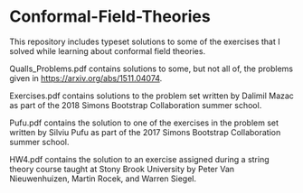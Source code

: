 # Conformal-Field-Theories

This repository includes typeset solutions to some of the exercises that I solved while learning about conformal field theories. 

Qualls_Problems.pdf contains solutions to some, but not all of, the problems given in https://arxiv.org/abs/1511.04074. 

Exercises.pdf contains solutions to the problem set written by Dalimil Mazac as part of the 2018 Simons Bootstrap Collaboration summer school.

Pufu.pdf contains the solution to one of the exercises in the problem set written by Silviu Pufu as part of the 2017 Simons Bootstrap Collaboration summer school.

HW4.pdf contains the solution to an exercise assigned during a string theory course taught at Stony Brook University by Peter Van Nieuwenhuizen, Martin Rocek, and Warren Siegel.
